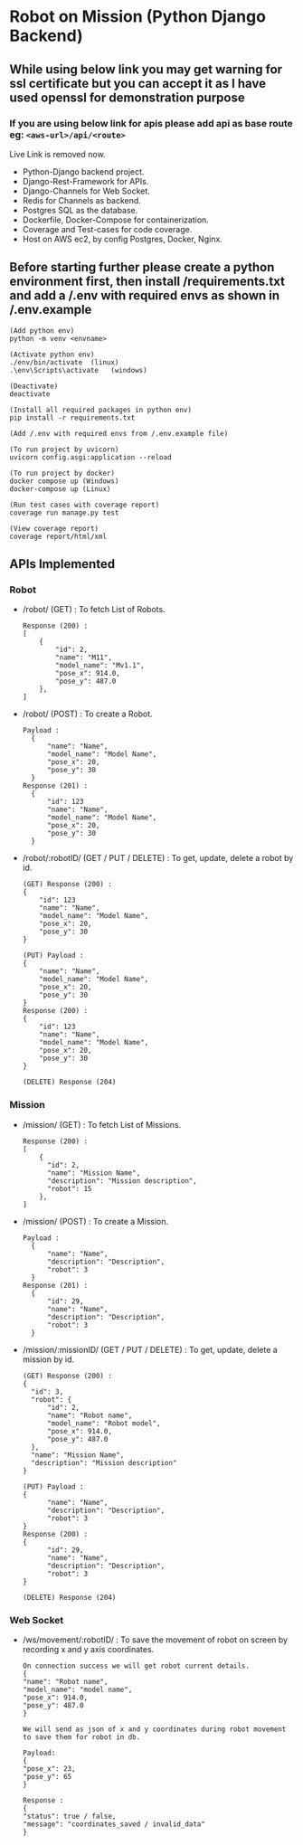 # Robot on Mission (Python Django Backend)

## While using below link you may get warning for ssl certificate but you can accept it as I have used openssl for demonstration purpose

### If you are using below link for apis please add api as base route eg: ```<aws-url>/api/<route>```

Live Link is removed now.

- Python-Django backend project.
- Django-Rest-Framework for APIs.
- Django-Channels for Web Socket.
- Redis for Channels as backend.
- Postgres SQL as the database.
- Dockerfile, Docker-Compose for containerization.
- Coverage and Test-cases for code coverage.
- Host on AWS ec2, by config Postgres, Docker, Nginx.

## Before starting further please create a python environment first, then install /requirements.txt and add a /.env with required envs as shown in /.env.example

```
(Add python env)
python -m venv <envname>

(Activate python env)
./env/bin/activate  (linux)
.\env\Scripts\activate   (windows)

(Deactivate)
deactivate

(Install all required packages in python env)
pip install -r requirements.txt

(Add /.env with required envs from /.env.example file)

(To run project by uvicorn)
uvicorn config.asgi:application --reload

(To run project by docker)
docker compose up (Windows)
docker-compose up (Linux)

(Run test cases with coverage report)
coverage run manage.py test

(View coverage report)
coverage report/html/xml
```

## APIs Implemented

### Robot

- /robot/ (GET) : To fetch List of Robots.

  ```
  Response (200) :
  [
      {
          "id": 2,
          "name": "M11",
          "model_name": "Mv1.1",
          "pose_x": 914.0,
          "pose_y": 487.0
      },
  ]
  ```

- /robot/ (POST) : To create a Robot.

  ```
  Payload :
    {
        "name": "Name",
        "model_name": "Model Name",
        "pose_x": 20,
        "pose_y": 30
    }
  Response (201) :
    {
        "id": 123
        "name": "Name",
        "model_name": "Model Name",
        "pose_x": 20,
        "pose_y": 30
    }
  ```

- /robot/:robotID/ (GET / PUT / DELETE) : To get, update, delete a robot by id.

  ```
  (GET) Response (200) :
  {
      "id": 123
      "name": "Name",
      "model_name": "Model Name",
      "pose_x": 20,
      "pose_y": 30
  }

  (PUT) Payload :
  {
      "name": "Name",
      "model_name": "Model Name",
      "pose_x": 20,
      "pose_y": 30
  }
  Response (200) :
  {
      "id": 123
      "name": "Name",
      "model_name": "Model Name",
      "pose_x": 20,
      "pose_y": 30
  }

  (DELETE) Response (204)
  ```

### Mission

- /mission/ (GET) : To fetch List of Missions.

  ```
  Response (200) :
  [
      {
        "id": 2,
        "name": "Mission Name",
        "description": "Mission description",
        "robot": 15
      },
  ]
  ```

- /mission/ (POST) : To create a Mission.

  ```
  Payload :
    {
        "name": "Name",
        "description": "Description",
        "robot": 3
    }
  Response (201) :
    {
        "id": 29,
        "name": "Name",
        "description": "Description",
        "robot": 3
    }
  ```

- /mission/:missionID/ (GET / PUT / DELETE) : To get, update, delete a mission by id.

  ```
  (GET) Response (200) :
  {
    "id": 3,
    "robot": {
        "id": 2,
        "name": "Robot name",
        "model_name": "Robot model",
        "pose_x": 914.0,
        "pose_y": 487.0
    },
    "name": "Mission Name",
    "description": "Mission description"
  }

  (PUT) Payload :
  {
        "name": "Name",
        "description": "Description",
        "robot": 3
  }
  Response (200) :
  {
        "id": 29,
        "name": "Name",
        "description": "Description",
        "robot": 3
  }

  (DELETE) Response (204)
  ```

### Web Socket

- /ws/movement/:robotID/ : To save the movement of robot on screen by recording x and y axis coordinates.

  ```
  On connection success we will get robot current details.
  {
  "name": "Robot name",
  "model_name": "model name",
  "pose_x": 914.0,
  "pose_y": 487.0
  }

  We will send as json of x and y coordinates during robot movement to save them for robot in db.

  Payload:
  {
  "pose_x": 23,
  "pose_y": 65
  }

  Response :
  {
  "status": true / false,
  "message": "coordinates_saved / invalid_data"
  }

  ```
